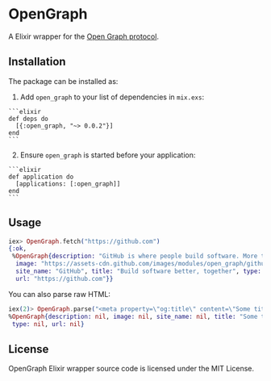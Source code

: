 # OpenGraph

A Elixir wrapper for the [Open Graph protocol](http://ogp.me).

## Installation

The package can be installed as:

  1. Add `open_graph` to your list of dependencies in `mix.exs`:

    ```elixir
    def deps do
      [{:open_graph, "~> 0.0.2"}]
    end
    ```

  2. Ensure `open_graph` is started before your application:

    ```elixir
    def application do
      [applications: [:open_graph]]
    end
    ```

## Usage

```elixir
iex> OpenGraph.fetch("https://github.com")
{:ok,
 %OpenGraph{description: "GitHub is where people build software. More than 15 million...",
  image: "https://assets-cdn.github.com/images/modules/open_graph/github-octocat.png",
  site_name: "GitHub", title: "Build software better, together", type: nil,
  url: "https://github.com"}}
```

You can also parse raw HTML:

```elixir
iex(2)> OpenGraph.parse("<meta property=\"og:title\" content=\"Some title\">")
%OpenGraph{description: nil, image: nil, site_name: nil, title: "Some title",
 type: nil, url: nil}
```

## License

OpenGraph Elixir wrapper source code is licensed under the MIT License.

